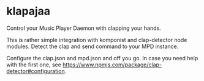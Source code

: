# klapajaa
Control your Music Player Daemon with clapping your hands.

This is rather simple integration with komponist and clap-detector node modules. Detect the clap and send command to your MPD instance.

Configure the clap.json and mpd.json and off you go. In case you need help with the first one, see https://www.npmjs.com/package/clap-detector#configuration.

